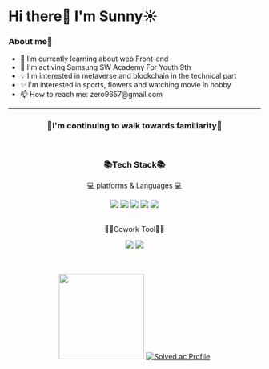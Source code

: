 <div align="center">
<h1 align="left" style="border-bottom:none;">Hi there👋 I'm Sunny☀</h1>

<div align="left">
  <h3> About me🎈 </h3>
  <ul>
    <li>🌱 I’m currently learning about web Front-end </li>
    <li>🎯 I'm activing Samsung SW Academy For Youth 9th </li>
    <li>💡 I'm interested in metaverse and blockchain in the technical part </li>
    <li>✨ I'm interested in sports, flowers and watching movie in hobby </li>
    <li>📫 How to reach me: zero9657@gmail.com </li>
  </ul>
</div>

<hr />

<h3>👟I'm continuing to walk towards familiarity👟</h3>

<br />


<div align="center">
  <h3>📚Tech Stack📚</h3>
  <p>💻 platforms & Languages 💻 </p>
</div>
<div align="center">
  <img src="https://img.shields.io/badge/HTML5-E34F26?style=flat&logo=HTML5&logoColor=white"/>
  <img src="https://img.shields.io/badge/CSS3-1572B6?style=flat&logo=CSS3&logoColor=white"/>
  <img src="https://img.shields.io/badge/JavaScript-F7DF1E?style=flat&logo=JavaScript&logoColor=white"/>
  <img src="https://img.shields.io/badge/React-61DAFB?style=flat&logo=React&logoColor=white"/>
  <img src="https://img.shields.io/badge/Java-007396?style=flat&logo=Java&logoColor=white"/>
</div>

<br />

<div align="center">
  <p>🙋‍♀️Cowork Tool🙋‍♂️</p>
</div>
<div align="center">
  <img src="https://img.shields.io/badge/Git-F05032?style=flat&logo=Git&logoColor=white"/>
  <img src="https://img.shields.io/badge/GitHub-181717?style=flat&logo=GitHub&logoColor=white"/>
</div>

<br><br>
<img height="170" src="https://github-readme-stats.vercel.app/api?username=KimSeonHui&show_icons=true">
[![Solved.ac Profile](http://mazassumnida.wtf/api/v2/generate_badge?boj=zero9657)](https://solved.ac/zero9657/)

</div>

<!--
**KimSeonHui/KimSeonHui** is a ✨ _special_ ✨ repository because its `README.md` (this file) appears on your GitHub profile.

Here are some ideas to get you started:

- 🔭 I’m currently working on ...

- 👯 I’m looking to collaborate on ...
- 🤔 I’m looking for help with ...
- 💬 Ask me about ...
- 📫 How to reach me: ...
- 😄 Pronouns: ...
- ⚡ Fun fact: ...
-->
